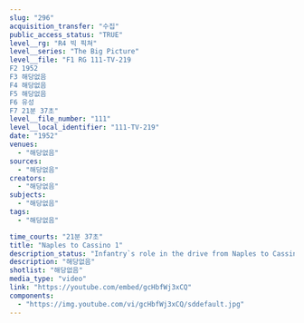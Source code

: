 ```yaml
---
slug: "296"
acquisition_transfer: "수집"
public_access_status: "TRUE"
level__rg: "R4 빅 픽쳐"
level__series: "The Big Picture"
level__file: "F1 RG 111-TV-219
F2 1952
F3 해당없음
F4 해당없음
F5 해당없음
F6 유성
F7 21분 37초"
level__file_number: "111"
level__local_identifier: "111-TV-219"
date: "1952"
venues: 
  - "해당없음"
sources: 
  - "해당없음"
creators: 
  - "해당없음"
subjects: 
  - "해당없음"
tags: 
  - "해당없음"

time_courts: "21분 37초"
title: "Naples to Cassino 1"
description_status: "Infantry`s role in the drive from Naples to Cassino, plus the battle of San Pietro. Colonel Quinn salutes combat engineers."
description: "해당없음"
shotlist: "해당없음"
media_type: "video"
link: "https://youtube.com/embed/gcHbfWj3xCQ"
components: 
  - "https://img.youtube.com/vi/gcHbfWj3xCQ/sddefault.jpg"
---
```

